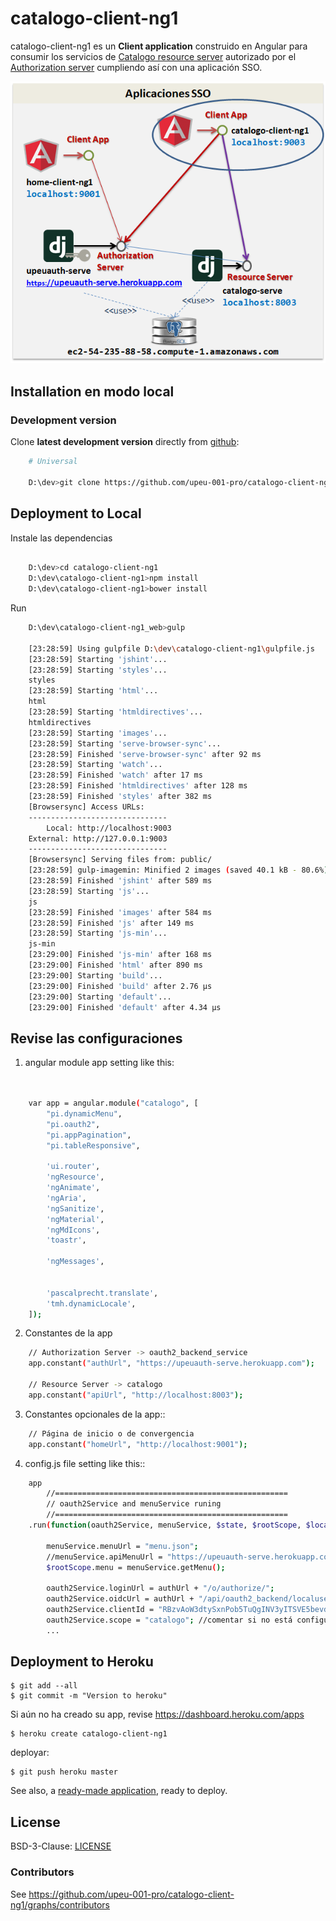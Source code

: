 # catalogo-client-ng1

catalogo-client-ng1 es un **Client application** construido en Angular para consumir los servicios de [Catalogo resource server] autorizado por el [Authorization server] cumpliendo así con una aplicación SSO.



![Image of Yaktocat](https://github.com/upeu-001-pro/catalogo-client-ng1/blob/master/doc/e3-client_app_catalogo_web.png)




## Installation en modo local 

### Development version


Clone **latest development version** directly from [github]:

```sh
    # Universal
    
    D:\dev>git clone https://github.com/upeu-001-pro/catalogo-client-ng1.git
```

## Deployment to Local

Instale las dependencias
```sh
    
	D:\dev>cd catalogo-client-ng1
	D:\dev\catalogo-client-ng1>npm install
	D:\dev\catalogo-client-ng1>bower install
```

Run
```sh
	D:\dev\catalogo-client-ng1_web>gulp

	[23:28:59] Using gulpfile D:\dev\catalogo-client-ng1\gulpfile.js
	[23:28:59] Starting 'jshint'...
	[23:28:59] Starting 'styles'...
	styles
	[23:28:59] Starting 'html'...
	html
	[23:28:59] Starting 'htmldirectives'...
	htmldirectives
	[23:28:59] Starting 'images'...
	[23:28:59] Starting 'serve-browser-sync'...
	[23:28:59] Finished 'serve-browser-sync' after 92 ms
	[23:28:59] Starting 'watch'...
	[23:28:59] Finished 'watch' after 17 ms
	[23:28:59] Finished 'htmldirectives' after 128 ms
	[23:28:59] Finished 'styles' after 382 ms
	[Browsersync] Access URLs:
	-------------------------------
		Local: http://localhost:9003
	External: http://127.0.0.1:9003
	-------------------------------
	[Browsersync] Serving files from: public/
	[23:28:59] gulp-imagemin: Minified 2 images (saved 40.1 kB - 80.6%)
	[23:28:59] Finished 'jshint' after 589 ms
	[23:28:59] Starting 'js'...
	js
	[23:28:59] Finished 'images' after 584 ms
	[23:28:59] Finished 'js' after 149 ms
	[23:28:59] Starting 'js-min'...
	js-min
	[23:29:00] Finished 'js-min' after 168 ms
	[23:29:00] Finished 'html' after 890 ms
	[23:29:00] Starting 'build'...
	[23:29:00] Finished 'build' after 2.76 μs
	[23:29:00] Starting 'default'...
	[23:29:00] Finished 'default' after 4.34 μs
```


## Revise las configuraciones

1. angular module app setting like this:

```sh


	var app = angular.module("catalogo", [
	    "pi.dynamicMenu",
	    "pi.oauth2",
	    "pi.appPagination",
	    "pi.tableResponsive",

	    'ui.router',
	    'ngResource',
	    'ngAnimate',
	    'ngAria',
	    'ngSanitize',
	    'ngMaterial',
	    'ngMdIcons',
	    'toastr',

	    'ngMessages',


	    'pascalprecht.translate',
	    'tmh.dynamicLocale',
	]);
```
2. Constantes de la app
```sh
	// Authorization Server -> oauth2_backend_service
	app.constant("authUrl", "https://upeuauth-serve.herokuapp.com"); 

	// Resource Server -> catalogo
	app.constant("apiUrl", "http://localhost:8003"); 
```
3. Constantes opcionales de la app::
```sh
	// Página de inicio o de convergencia
	app.constant("homeUrl", "http://localhost:9001"); 

```


4. config.js file setting like this::
```sh
	app
		//====================================================
		// oauth2Service and menuService runing
		//====================================================
	.run(function(oauth2Service, menuService, $state, $rootScope, $location, authUrl, $window, userService) {

	    menuService.menuUrl = "menu.json";
	    //menuService.apiMenuUrl = "https://upeuauth-serve.herokuapp.com/api/oauth2_backend/usermenu/";
	    $rootScope.menu = menuService.getMenu();

	    oauth2Service.loginUrl = authUrl + "/o/authorize/";
	    oauth2Service.oidcUrl = authUrl + "/api/oauth2_backend/localuserinfo/";
	    oauth2Service.clientId = "RBzvAoW3dtySxnPob5TuQgINV3yITSVE5bevdosI"; // actualice su client_id
	    oauth2Service.scope = "catalogo"; //comentar si no está configurado
	    ...
```

## Deployment to Heroku

    $ git add --all
    $ git commit -m "Version to heroku"

Si aún no ha creado su app, revise https://dashboard.heroku.com/apps

    $ heroku create catalogo-client-ng1

deployar:

    $ git push heroku master


See also, a [ready-made application](https://github.com/heroku/node-js-getting-started), ready to deploy.


## License

BSD-3-Clause: [LICENSE](https://github.com/upeu-001-pro/catalogo-client-ng1/blob/master/LICENSE)


### Contributors


See https://github.com/upeu-001-pro/catalogo-client-ng1/graphs/contributors

[github]: https://github.com/upeu-001-pro/catalogo-client-ng1


[Authorization server]:  https://github.com/upeu-001-pro/upeuauth-serve
[Catalogo resource server]:  https://github.com/upeu-001-pro/catalogo-serve